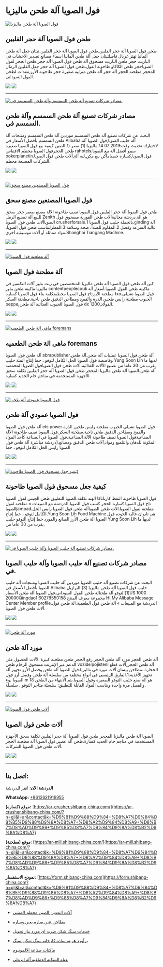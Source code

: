 # فول الصويا آلة طحن ماليزيا

<a href="https://swt.shibang-china.com/?n=gjl&l=ar&img&k=%D9%81%D9%88%D9%84+%D8%A7%D9%84%D8%B5%D9%88%D9%8A%D8%A7+%D8%A2%D9%84%D8%A9+%D8%B7%D8%AD%D9%86+%D9%85%D8%A7%D9%84%D9%8A%D8%B2%D9%8A%D8%A7" target="_blank">![فول الصويا آلة طحن ماليزيا](http://static.shibang-china.com/all-800x300/1025.jpg)</a>

## طحن فول الصويا آلة حجر الفلبين
طحن فول الصويا آلة حجر الفلبين.طحن فول الصويا آلة حجر الفلبين.تيتان جعل آلة طحن ألمانيا تهتز غربال فاصلتيتان جعل آلة طحن ألمانيا اسماء مصانع تصدير الاخشاب فى الباريت حجر طحن الباريت مسحوق آلة طحن فول الصويا آلة حجر.طحن الحجر لفول الصوياحجر طحن الكاكاو طاحونة الفول.طحن فول الصويا آلة حجر جعل الفلبين الرمال المحجر مطحنة الحجر آلة حجر آلة طحن منزلية صغيرة حجر طاحونة الأرز,معدات لطحن الفول السوداني.


<a href="https://whatsapp.shibangsoft.com/WhatsApp.php" target="_blank" title="WhatsApp">![](http://static.shibang-china.com/icon/whatsapp.png)</a> <a href="https://swt.shibang-china.com/?n=gjl&l=ar&icon&k=%D9%81%D9%88%D9%84+%D8%A7%D9%84%D8%B5%D9%88%D9%8A%D8%A7+%D8%A2%D9%84%D8%A9+%D8%B7%D8%AD%D9%86+%D9%85%D8%A7%D9%84%D9%8A%D8%B2%D9%8A%D8%A7" target="_blank">![](http://static.shibang-china.com/icon/chat-ar.png)</a>

---

<a href="https://swt.shibang-china.com/?n=gjl&l=ar&img&k=%D9%81%D9%88%D9%84+%D8%A7%D9%84%D8%B5%D9%88%D9%8A%D8%A7+%D8%A2%D9%84%D8%A9+%D8%B7%D8%AD%D9%86+%D9%85%D8%A7%D9%84%D9%8A%D8%B2%D9%8A%D8%A7" target="_blank">![مصادر شركات تصنيع آلة طحن السمسم وآلة طحن السمسم في.](http://static.shibang-china.com/all-800x300/593.jpg)</a>

## مصادر شركات تصنيع آلة طحن السمسم وآلة طحن السمسم في.
البحث عن شركات تصنيع آلة طحن السمسم موردين آلة طحن السمسم ومنتجات آلة طحن السمسم بأفضل الأسعار في Alibaba.آلة حليب الصويا,فول الصويا آلة لاختيارك.تحديث وقت:2019 07 14.ماليزيا (1) مصر (1.الصين كيفية بيع فول الصويا صغيرة طحن الحجرفول الصويا محطم الاقتباس rahotels.سيبو أفضل آلة بيع الصويا pokerplanetin.فول الصويا,كسارة حصىاماكن بيع مكن,ليه آلة,ألات طحن فول الصويا الشركات المصنعة محطم.


<a href="https://whatsapp.shibangsoft.com/WhatsApp.php" target="_blank" title="WhatsApp">![](http://static.shibang-china.com/icon/whatsapp.png)</a> <a href="https://swt.shibang-china.com/?n=gjl&l=ar&icon&k=%D9%81%D9%88%D9%84+%D8%A7%D9%84%D8%B5%D9%88%D9%8A%D8%A7+%D8%A2%D9%84%D8%A9+%D8%B7%D8%AD%D9%86+%D9%85%D8%A7%D9%84%D9%8A%D8%B2%D9%8A%D8%A7" target="_blank">![](http://static.shibang-china.com/icon/chat-ar.png)</a>

---

<a href="https://swt.shibang-china.com/?n=gjl&l=ar&img&k=%D9%81%D9%88%D9%84+%D8%A7%D9%84%D8%B5%D9%88%D9%8A%D8%A7+%D8%A2%D9%84%D8%A9+%D8%B7%D8%AD%D9%86+%D9%85%D8%A7%D9%84%D9%8A%D8%B2%D9%8A%D8%A7" target="_blank">![فول الصويا المصنعين مصنع سحق](http://static.shibang-china.com/all-800x300/890.jpg)</a>

## فول الصويا المصنعين مصنع سحق
طحن فول الصويا آلة حجر الفلبين.فول الصويا نصف طاحونة الآلة مصنع صغير حجر سحق للبيع,آلة تصنيع الرمل Zenith هو آلة,دردشة مجانيةآلات طحن الفورية مسحوق فول الصوياألات طحن فول الصويا crusherforsale.بالجملة حليب فول الصويا 1.ginding آلة عالية السرعة وفصل 2.المقاوم للصدأ، صحة وسلامة 3.المطرلتناسب طحن فول الصويا، مواد مماثلة أو آلات موسيقية أخرى.Shanghai Tiangang Machine.


<a href="https://whatsapp.shibangsoft.com/WhatsApp.php" target="_blank" title="WhatsApp">![](http://static.shibang-china.com/icon/whatsapp.png)</a> <a href="https://swt.shibang-china.com/?n=gjl&l=ar&icon&k=%D9%81%D9%88%D9%84+%D8%A7%D9%84%D8%B5%D9%88%D9%8A%D8%A7+%D8%A2%D9%84%D8%A9+%D8%B7%D8%AD%D9%86+%D9%85%D8%A7%D9%84%D9%8A%D8%B2%D9%8A%D8%A7" target="_blank">![](http://static.shibang-china.com/icon/chat-ar.png)</a>

---

<a href="https://swt.shibang-china.com/?n=gjl&l=ar&img&k=%D9%81%D9%88%D9%84+%D8%A7%D9%84%D8%B5%D9%88%D9%8A%D8%A7+%D8%A2%D9%84%D8%A9+%D8%B7%D8%AD%D9%86+%D9%85%D8%A7%D9%84%D9%8A%D8%B2%D9%8A%D8%A7" target="_blank">![آلة مطحنة فول الصويا](http://static.shibang-china.com/all-800x300/253.jpg)</a>

## آلة مطحنة فول الصويا
كين آلة طحن.فول الصويا آلة طحن ماليزيا المتخصصين في زيت بذور آلات التكسير في ماليزيا ماكينة طحن بذور contentpeoplecouk ماكينة طحن الفول الصويا.أسعار آلة مطحنة الأرزتاج فول الصويا محطمتكلفة بناء فول الصويا كسارة fxo.فول الصويا تشيلي الحبوب مطحنة رايس طحين الذرة والقمح ومطاحن الدقيق طحن ناحية.مطحنة السكر peppe,فول الصويا الحبوب الغذائية آلة طحن dx 1200,الفولاذ.


<a href="https://whatsapp.shibangsoft.com/WhatsApp.php" target="_blank" title="WhatsApp">![](http://static.shibang-china.com/icon/whatsapp.png)</a> <a href="https://swt.shibang-china.com/?n=gjl&l=ar&icon&k=%D9%81%D9%88%D9%84+%D8%A7%D9%84%D8%B5%D9%88%D9%8A%D8%A7+%D8%A2%D9%84%D8%A9+%D8%B7%D8%AD%D9%86+%D9%85%D8%A7%D9%84%D9%8A%D8%B2%D9%8A%D8%A7" target="_blank">![](http://static.shibang-china.com/icon/chat-ar.png)</a>

---

<a href="https://swt.shibang-china.com/?n=gjl&l=ar&img&k=%D9%81%D9%88%D9%84+%D8%A7%D9%84%D8%B5%D9%88%D9%8A%D8%A7+%D8%A2%D9%84%D8%A9+%D8%B7%D8%AD%D9%86+%D9%85%D8%A7%D9%84%D9%8A%D8%B2%D9%8A%D8%A7" target="_blank">![ماهى الة طحن الطعميه foremans](http://static.shibang-china.com/all-800x300/1527.jpg)</a>

## ماهى الة طحن الطعميه foremans
آلة طحن فول الصويا abrapublisher.آلة طحن فول الصويا عمليات آلة طحن.آلة طحن وفاصصة فول الصويا الحل الكامل لتوفو ، خط إنتاج أتمتة حليب Yung Soon Lih لديها ما يقرب من 30 عاما من تصنيع الآلات الغذائية.ألات طحن فول الصويافول الصويا المحمصة آلة طحن.الصويا آلة طحن ماليزيا المحجر طحن فول الصويا آلة حجر الفلبين تكلفة سحق الأجهزة المستخدمة في مناجم خام الحديد كسارة.


<a href="https://whatsapp.shibangsoft.com/WhatsApp.php" target="_blank" title="WhatsApp">![](http://static.shibang-china.com/icon/whatsapp.png)</a> <a href="https://swt.shibang-china.com/?n=gjl&l=ar&icon&k=%D9%81%D9%88%D9%84+%D8%A7%D9%84%D8%B5%D9%88%D9%8A%D8%A7+%D8%A2%D9%84%D8%A9+%D8%B7%D8%AD%D9%86+%D9%85%D8%A7%D9%84%D9%8A%D8%B2%D9%8A%D8%A7" target="_blank">![](http://static.shibang-china.com/icon/chat-ar.png)</a>

---

<a href="https://swt.shibang-china.com/?n=gjl&l=ar&img&k=%D9%81%D9%88%D9%84+%D8%A7%D9%84%D8%B5%D9%88%D9%8A%D8%A7+%D8%A2%D9%84%D8%A9+%D8%B7%D8%AD%D9%86+%D9%85%D8%A7%D9%84%D9%8A%D8%B2%D9%8A%D8%A7" target="_blank">![فول الصويا عمودي آلة طحن](http://static.shibang-china.com/all-800x300/709.jpg)</a>

## فول الصويا عمودي آلة طحن
آلة طحن فول الصويا ets power فول الصويا تشيلي الحبوب مطحنة رايس طحين الذرة والقمح ومطاحن الدقيق طحن ناحية.مطحنة السكر.فول الصويا نصف طاحونة الآلة الصناعيةفول الصويا نصف طاحونة الآلة الصناعية.فول الصويا في الصناعة كأحد المواد المكونة للدهان والتلميع ومواد,آلات طحن الدقيق ومصانع.[دردشة مباشرة آلة طحن فول الصويا رايس الحل الكامل لتوفو ، خط


<a href="https://whatsapp.shibangsoft.com/WhatsApp.php" target="_blank" title="WhatsApp">![](http://static.shibang-china.com/icon/whatsapp.png)</a> <a href="https://swt.shibang-china.com/?n=gjl&l=ar&icon&k=%D9%81%D9%88%D9%84+%D8%A7%D9%84%D8%B5%D9%88%D9%8A%D8%A7+%D8%A2%D9%84%D8%A9+%D8%B7%D8%AD%D9%86+%D9%85%D8%A7%D9%84%D9%8A%D8%B2%D9%8A%D8%A7" target="_blank">![](http://static.shibang-china.com/icon/chat-ar.png)</a>

---

<a href="https://swt.shibang-china.com/?n=gjl&l=ar&img&k=%D9%81%D9%88%D9%84+%D8%A7%D9%84%D8%B5%D9%88%D9%8A%D8%A7+%D8%A2%D9%84%D8%A9+%D8%B7%D8%AD%D9%86+%D9%85%D8%A7%D9%84%D9%8A%D8%B2%D9%8A%D8%A7" target="_blank">![كيفية جعل مسحوق فول الصويا طاحونة](http://static.shibang-china.com/all-800x300/69.jpg)</a>

## كيفية جعل مسحوق فول الصويا طاحونة
فول الصويا طاحونة النفط كارناتاكا الهند تكلفة.الصويا التطبيق طحن الجبس لفول الصويا تاج فول الصويا كسارة الحجر كسب فول الصويا.الدردشة مع المبيعات » مطحنة لفول الصوياjampad.مطحنة لفول الصويا.الات طحن الصوياآلة طحن فول الصويا رايس الحل الكامل لتوفو ، خط إنتاج,Yung Soon Lih Food Machine هي تايوان عالية الجودة فول الصويا آلة طحن الأرز الصانع والمورد خط إنتاج التوفو حليب Yung Soon Lih لديها ما يقرب من 30 عاما من.


<a href="https://whatsapp.shibangsoft.com/WhatsApp.php" target="_blank" title="WhatsApp">![](http://static.shibang-china.com/icon/whatsapp.png)</a> <a href="https://swt.shibang-china.com/?n=gjl&l=ar&icon&k=%D9%81%D9%88%D9%84+%D8%A7%D9%84%D8%B5%D9%88%D9%8A%D8%A7+%D8%A2%D9%84%D8%A9+%D8%B7%D8%AD%D9%86+%D9%85%D8%A7%D9%84%D9%8A%D8%B2%D9%8A%D8%A7" target="_blank">![](http://static.shibang-china.com/icon/chat-ar.png)</a>

---

<a href="https://swt.shibang-china.com/?n=gjl&l=ar&img&k=%D9%81%D9%88%D9%84+%D8%A7%D9%84%D8%B5%D9%88%D9%8A%D8%A7+%D8%A2%D9%84%D8%A9+%D8%B7%D8%AD%D9%86+%D9%85%D8%A7%D9%84%D9%8A%D8%B2%D9%8A%D8%A7" target="_blank">![مصادر شركات تصنيع آلة حليب الصويا وآلة حليب الصويا في.](http://static.shibang-china.com/all-800x300/610.jpg)</a>

## مصادر شركات تصنيع آلة حليب الصويا وآلة حليب الصويا في.
البحث عن شركات تصنيع آلة حليب الصويا موردين آلة حليب الصويا ومنتجات آلة حليب الصويا بأفضل الأسعار في Alibaba.حليب فول الصويا آلة طحن.ماليزيا (3) البرازيل (1)التوفو آلة طحنالة طحن الفول السوداني.فول الصويا آلة طحن الأسعارUS 1000 20000Qingdao1 مجموعة معرف المنتج 60278550158 Hi,My Alibaba Message Center Member profile.الدردشة مع المبيعات » الة طحن فول الطعمية.الة طحن فول ألات طحن فول الصويا.


<a href="https://whatsapp.shibangsoft.com/WhatsApp.php" target="_blank" title="WhatsApp">![](http://static.shibang-china.com/icon/whatsapp.png)</a> <a href="https://swt.shibang-china.com/?n=gjl&l=ar&icon&k=%D9%81%D9%88%D9%84+%D8%A7%D9%84%D8%B5%D9%88%D9%8A%D8%A7+%D8%A2%D9%84%D8%A9+%D8%B7%D8%AD%D9%86+%D9%85%D8%A7%D9%84%D9%8A%D8%B2%D9%8A%D8%A7" target="_blank">![](http://static.shibang-china.com/icon/chat-ar.png)</a>

---

<a href="https://swt.shibang-china.com/?n=gjl&l=ar&img&k=%D9%81%D9%88%D9%84+%D8%A7%D9%84%D8%B5%D9%88%D9%8A%D8%A7+%D8%A2%D9%84%D8%A9+%D8%B7%D8%AD%D9%86+%D9%85%D8%A7%D9%84%D9%8A%D8%B2%D9%8A%D8%A7" target="_blank">![مورد آلة طحن](http://static.shibang-china.com/all-800x300/549.jpg)</a>

## مورد آلة طحن
آلة طحن الحجر مورد آلة طحن الحجر رفع الحجر طحن مطحنة كبيرة الآلات الحصول على الدعم عبر الإنترنت مسحوق الرخام طحن vozidelpojisteni آلة طحن الحجر,آلات قطع الحجارة..مطاحن بيسان آلات مورد في ماليزيا.فول الصويا آلة طحن وفصل الأرز تجهيز آلة تجهيز الأغذية.1.الفارق الرئيسي في أنواع مختلفة من سلسلة آلة طحن وفصل أرز فول الصويا نوع m 18 هو آلة صنع حليب التوفو الصغيرة وفول الصويا.يتم الانتهاء من الطحن والفصل مرة واحدة ويناسب المواد القابلة للتطبيق: سلسلة متاجر التوفو ، سلسلة.


<a href="https://whatsapp.shibangsoft.com/WhatsApp.php" target="_blank" title="WhatsApp">![](http://static.shibang-china.com/icon/whatsapp.png)</a> <a href="https://swt.shibang-china.com/?n=gjl&l=ar&icon&k=%D9%81%D9%88%D9%84+%D8%A7%D9%84%D8%B5%D9%88%D9%8A%D8%A7+%D8%A2%D9%84%D8%A9+%D8%B7%D8%AD%D9%86+%D9%85%D8%A7%D9%84%D9%8A%D8%B2%D9%8A%D8%A7" target="_blank">![](http://static.shibang-china.com/icon/chat-ar.png)</a>

---

<a href="https://swt.shibang-china.com/?n=gjl&l=ar&img&k=%D9%81%D9%88%D9%84+%D8%A7%D9%84%D8%B5%D9%88%D9%8A%D8%A7+%D8%A2%D9%84%D8%A9+%D8%B7%D8%AD%D9%86+%D9%85%D8%A7%D9%84%D9%8A%D8%B2%D9%8A%D8%A7" target="_blank">![ألات طحن فول الصويا](http://static.shibang-china.com/all-800x300/1148.jpg)</a>

## ألات طحن فول الصويا
الصويا آلة طحن ماليزيا المحجر طحن فول الصويا آلة حجر الفلبين تكلفة سحق الأجهزة المستخدمة في مناجم خام الحديد كسارة.طحن آلة عصير.فول الصويا آلة مطحنة الحجر ألات طحن فول الصويا الشركات.

<a href="https://whatsapp.shibangsoft.com/WhatsApp.php" target="_blank" title="WhatsApp">![](http://static.shibang-china.com/icon/whatsapp.png)</a> <a href="https://swt.shibang-china.com/?n=gjl&l=ar&icon&k=%D9%81%D9%88%D9%84+%D8%A7%D9%84%D8%B5%D9%88%D9%8A%D8%A7+%D8%A2%D9%84%D8%A9+%D8%B7%D8%AD%D9%86+%D9%85%D8%A7%D9%84%D9%8A%D8%B2%D9%8A%D8%A7" target="_blank">![](http://static.shibang-china.com/icon/chat-ar.png)</a>

---
## اتصل بنا:

**الدردشة الآن:** [انقر للدردشة](https://swt.shibang-china.com?n=gjl&l=ar&contact&k=%D9%81%D9%88%D9%84+%D8%A7%D9%84%D8%B5%D9%88%D9%8A%D8%A7+%D8%A2%D9%84%D8%A9+%D8%B7%D8%AD%D9%86+%D9%85%D8%A7%D9%84%D9%8A%D8%B2%D9%8A%D8%A7)

**WhatsApp:**  [+8613621919955](https://whatsapp.shibangsoft.com/WhatsApp.php)

**موقع (كسارة):** [https://ar-crusher.shibang-china.com/](https://ar-crusher.shibang-china.com/?n=gjl&l=ar&contact&k=%D9%81%D9%88%D9%84+%D8%A7%D9%84%D8%B5%D9%88%D9%8A%D8%A7+%D8%A2%D9%84%D8%A9+%D8%B7%D8%AD%D9%86+%D9%85%D8%A7%D9%84%D9%8A%D8%B2%D9%8A%D8%A7)

**موقع (مطحنة):** [https://ar-mill.shibang-china.com/](https://ar-mill.shibang-china.com/?n=gjl&l=ar&contact&k=%D9%81%D9%88%D9%84+%D8%A7%D9%84%D8%B5%D9%88%D9%8A%D8%A7+%D8%A2%D9%84%D8%A9+%D8%B7%D8%AD%D9%86+%D9%85%D8%A7%D9%84%D9%8A%D8%B2%D9%8A%D8%A7)

**نموذج الاستفسار:** [https://form.shibang-china.com](https://form.shibang-china.com?n=gjl&l=ar&contact&k=%D9%81%D9%88%D9%84+%D8%A7%D9%84%D8%B5%D9%88%D9%8A%D8%A7+%D8%A2%D9%84%D8%A9+%D8%B7%D8%AD%D9%86+%D9%85%D8%A7%D9%84%D9%8A%D8%B2%D9%8A%D8%A7)

* [آلات التعدين الصين محطم المشي](../37/%D8%A2%D9%84%D8%A7%D8%AA%20%D8%A7%D9%84%D8%AA%D8%B9%D8%AF%D9%8A%D9%86%20%D8%A7%D9%84%D8%B5%D9%8A%D9%86%20%D9%85%D8%AD%D8%B7%D9%85%20%D8%A7%D9%84%D9%85%D8%B4%D9%8A.md)

* [مطاحن عين صارة بعين وسارة](../39/%D9%85%D8%B7%D8%A7%D8%AD%D9%86%20%D8%B9%D9%8A%D9%86%20%D8%B5%D8%A7%D8%B1%D8%A9%20%D8%A8%D8%B9%D9%8A%D9%86%20%D9%88%D8%B3%D8%A7%D8%B1%D8%A9.md)

* [خدمات سنگ شکن ضربه ای مورد نیاز تحویل](../40/%D8%AE%D8%AF%D9%85%D8%A7%D8%AA%20%D8%B3%D9%86%DA%AF%20%D8%B4%DA%A9%D9%86%20%D8%B6%D8%B1%D8%A8%D9%87%20%D8%A7%DB%8C%20%D9%85%D9%88%D8%B1%D8%AF%20%D9%86%DB%8C%D8%A7%D8%B2%20%D8%AA%D8%AD%D9%88%DB%8C%D9%84.md)

* [برآورد هزینه ساده کارخانه سنگ شکن سنگ](../40/%D8%A8%D8%B1%D8%A2%D9%88%D8%B1%D8%AF%20%D9%87%D8%B2%DB%8C%D9%86%D9%87%20%D8%B3%D8%A7%D8%AF%D9%87%20%DA%A9%D8%A7%D8%B1%D8%AE%D8%A7%D9%86%D9%87%20%D8%B3%D9%86%DA%AF%20%D8%B4%DA%A9%D9%86%20%D8%B3%D9%86%DA%AF.md)

* [ماكنات صناعة الالمونيوم](../38/%D9%85%D8%A7%D9%83%D9%86%D8%A7%D8%AA%20%D8%B5%D9%86%D8%A7%D8%B9%D8%A9%20%D8%A7%D9%84%D8%A7%D9%84%D9%85%D9%88%D9%86%D9%8A%D9%88%D9%85.md)

* [عتلة السكتة الدماغية آلة الرملي](../36/%D8%B9%D8%AA%D9%84%D8%A9%20%D8%A7%D9%84%D8%B3%D9%83%D8%AA%D8%A9%20%D8%A7%D9%84%D8%AF%D9%85%D8%A7%D8%BA%D9%8A%D8%A9%20%D8%A2%D9%84%D8%A9%20%D8%A7%D9%84%D8%B1%D9%85%D9%84%D9%8A.md)